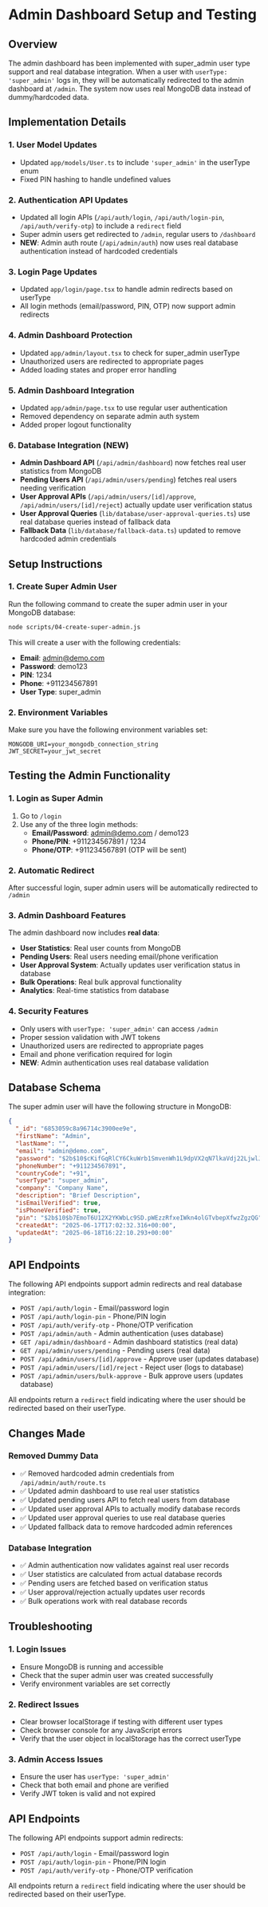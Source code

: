 # Admin Dashboard Setup and Testing

## Overview
The admin dashboard has been implemented with super_admin user type support and real database integration. When a user with `userType: 'super_admin'` logs in, they will be automatically redirected to the admin dashboard at `/admin`. The system now uses real MongoDB data instead of dummy/hardcoded data.

## Implementation Details

### 1. User Model Updates
- Updated `app/models/User.ts` to include `'super_admin'` in the userType enum
- Fixed PIN hashing to handle undefined values

### 2. Authentication API Updates
- Updated all login APIs (`/api/auth/login`, `/api/auth/login-pin`, `/api/auth/verify-otp`) to include a `redirect` field
- Super admin users get redirected to `/admin`, regular users to `/dashboard`
- **NEW**: Admin auth route (`/api/admin/auth`) now uses real database authentication instead of hardcoded credentials

### 3. Login Page Updates
- Updated `app/login/page.tsx` to handle admin redirects based on userType
- All login methods (email/password, PIN, OTP) now support admin redirects

### 4. Admin Dashboard Protection
- Updated `app/admin/layout.tsx` to check for super_admin userType
- Unauthorized users are redirected to appropriate pages
- Added loading states and proper error handling

### 5. Admin Dashboard Integration
- Updated `app/admin/page.tsx` to use regular user authentication
- Removed dependency on separate admin auth system
- Added proper logout functionality

### 6. Database Integration (NEW)
- **Admin Dashboard API** (`/api/admin/dashboard`) now fetches real user statistics from MongoDB
- **Pending Users API** (`/api/admin/users/pending`) fetches real users needing verification
- **User Approval APIs** (`/api/admin/users/[id]/approve`, `/api/admin/users/[id]/reject`) actually update user verification status
- **User Approval Queries** (`lib/database/user-approval-queries.ts`) use real database queries instead of fallback data
- **Fallback Data** (`lib/database/fallback-data.ts`) updated to remove hardcoded admin credentials

## Setup Instructions

### 1. Create Super Admin User
Run the following command to create the super admin user in your MongoDB database:

```bash
node scripts/04-create-super-admin.js
```

This will create a user with the following credentials:
- **Email**: admin@demo.com
- **Password**: demo123
- **PIN**: 1234
- **Phone**: +911234567891
- **User Type**: super_admin

### 2. Environment Variables
Make sure you have the following environment variables set:
```env
MONGODB_URI=your_mongodb_connection_string
JWT_SECRET=your_jwt_secret
```

## Testing the Admin Functionality

### 1. Login as Super Admin
1. Go to `/login`
2. Use any of the three login methods:
   - **Email/Password**: admin@demo.com / demo123
   - **Phone/PIN**: +911234567891 / 1234
   - **Phone/OTP**: +911234567891 (OTP will be sent)

### 2. Automatic Redirect
After successful login, super admin users will be automatically redirected to `/admin`

### 3. Admin Dashboard Features
The admin dashboard now includes **real data**:
- **User Statistics**: Real user counts from MongoDB
- **Pending Users**: Real users needing email/phone verification
- **User Approval System**: Actually updates user verification status in database
- **Bulk Operations**: Real bulk approval functionality
- **Analytics**: Real-time statistics from database

### 4. Security Features
- Only users with `userType: 'super_admin'` can access `/admin`
- Proper session validation with JWT tokens
- Unauthorized users are redirected to appropriate pages
- Email and phone verification required for login
- **NEW**: Admin authentication uses real database validation

## Database Schema

The super admin user will have the following structure in MongoDB:
```json
{
  "_id": "6853059c8a96714c3900ee9e",
  "firstName": "Admin",
  "lastName": "",
  "email": "admin@demo.com",
  "password": "$2b$10$cKifGqRlCY6CkuWrb1SmvenWh1L9dpVX2qN7lkaVdj22LjwlJpeK6",
  "phoneNumber": "+911234567891",
  "countryCode": "+91",
  "userType": "super_admin",
  "company": "Company Name",
  "description": "Brief Description",
  "isEmailVerified": true,
  "isPhoneVerified": true,
  "pin": "$2b$10$b7EmoT6U12X2YKWbLc9SD.pWEzzRfxeIWkn4olGTvbepXfwzZgzQG",
  "createdAt": "2025-06-17T17:02:32.316+00:00",
  "updatedAt": "2025-06-18T16:22:10.293+00:00"
}
```

## API Endpoints

The following API endpoints support admin redirects and real database integration:
- `POST /api/auth/login` - Email/password login
- `POST /api/auth/login-pin` - Phone/PIN login
- `POST /api/auth/verify-otp` - Phone/OTP verification
- `POST /api/admin/auth` - Admin authentication (uses database)
- `GET /api/admin/dashboard` - Admin dashboard statistics (real data)
- `GET /api/admin/users/pending` - Pending users (real data)
- `POST /api/admin/users/[id]/approve` - Approve user (updates database)
- `POST /api/admin/users/[id]/reject` - Reject user (logs to database)
- `POST /api/admin/users/bulk-approve` - Bulk approve users (updates database)

All endpoints return a `redirect` field indicating where the user should be redirected based on their userType.

## Changes Made

### Removed Dummy Data
- ✅ Removed hardcoded admin credentials from `/api/admin/auth/route.ts`
- ✅ Updated admin dashboard to use real user statistics
- ✅ Updated pending users API to fetch real users from database
- ✅ Updated user approval APIs to actually modify database records
- ✅ Updated user approval queries to use real database queries
- ✅ Updated fallback data to remove hardcoded admin references

### Database Integration
- ✅ Admin authentication now validates against real user records
- ✅ User statistics are calculated from actual database records
- ✅ Pending users are fetched based on verification status
- ✅ User approval/rejection actually updates user records
- ✅ Bulk operations work with real database records

## Troubleshooting

### 1. Login Issues
- Ensure MongoDB is running and accessible
- Check that the super admin user was created successfully
- Verify environment variables are set correctly

### 2. Redirect Issues
- Clear browser localStorage if testing with different user types
- Check browser console for any JavaScript errors
- Verify that the user object in localStorage has the correct userType

### 3. Admin Access Issues
- Ensure the user has `userType: 'super_admin'`
- Check that both email and phone are verified
- Verify JWT token is valid and not expired

## API Endpoints

The following API endpoints support admin redirects:
- `POST /api/auth/login` - Email/password login
- `POST /api/auth/login-pin` - Phone/PIN login
- `POST /api/auth/verify-otp` - Phone/OTP verification

All endpoints return a `redirect` field indicating where the user should be redirected based on their userType. 